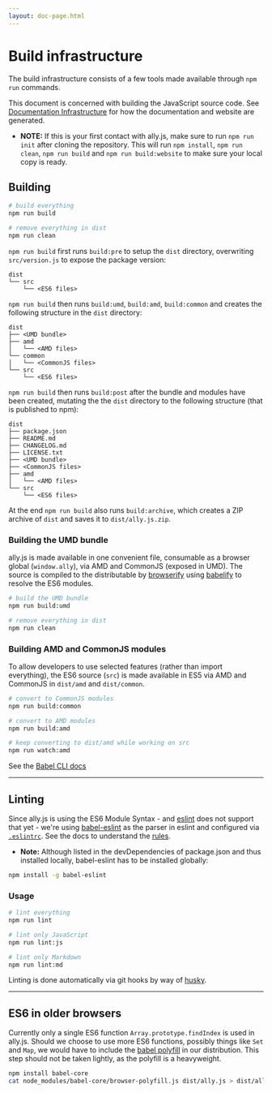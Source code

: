 ```yaml
---
layout: doc-page.html
---
```


# Build infrastructure

The build infrastructure consists of a few tools made available through `npm run` commands.

This document is concerned with building the JavaScript source code. See [Documentation Infrastructure](docs.md) for how the documentation and website are generated.

* **NOTE:** If this is your first contact with ally.js, make sure to run `npm run init` after cloning the repository. This will run `npm install`, `npm run clean`, `npm run build` and `npm run build:website` to make sure your local copy is ready.


## Building

```sh
# build everything
npm run build

# remove everything in dist
npm run clean
```

`npm run build` first runs `build:pre` to setup the `dist` directory, overwriting `src/version.js` to expose the package version:

```text
dist
└── src
    └── <ES6 files>
```

`npm run build` then runs `build:umd`, `build:amd`, `build:common` and creates the following structure in the `dist` directory:

```text
dist
├── <UMD bundle>
├── amd
│   └── <AMD files>
└── common
│   └── <CommonJS files>
└── src
    └── <ES6 files>
```

`npm run build` then runs `build:post` after the bundle and modules have been created, mutating the the `dist` directory to the following structure (that is published to npm):

```text
dist
├── package.json
├── README.md
├── CHANGELOG.md
├── LICENSE.txt
├── <UMD bundle>
├── <CommonJS files>
├── amd
│   └── <AMD files>
└── src
    └── <ES6 files>
```

At the end `npm run build` also runs `build:archive`, which creates a ZIP archive of `dist` and saves it to `dist/ally.js.zip`.


### Building the UMD bundle

ally.js is made available in one convenient file, consumable as a browser global (`window.ally`), via AMD and CommonJS (exposed in UMD). The source is compiled to the distributable by [browserify](https://github.com/substack/node-browserify) using [babelify](https://github.com/babel/babelify) to resolve the ES6 modules.

```sh
# build the UMD bundle
npm run build:umd

# remove everything in dist
npm run clean
```

### Building AMD and CommonJS modules

To allow developers to use selected features (rather than import everything), the ES6 source (`src`) is made available in ES5 via AMD and CommonJS in `dist/amd` and `dist/common`.

```sh
# convert to CommonJS modules
npm run build:common

# convert to AMD modules
npm run build:amd

# keep converting to dist/amd while working on src
npm run watch:amd
```

See the [Babel CLI docs](https://babeljs.io/docs/usage/cli/)

---

## Linting

Since ally.js is using the ES6 Module Syntax - and [eslint](https://github.com/eslint/eslint) does not support that yet - we're using [babel-eslint](https://github.com/babel/babel-eslint) as the parser in eslint and configured via [`.eslintrc`](https://github.com/medialize/ally.js/blob/master/.eslintrc). See the docs to understand the [rules](http://eslint.org/docs/rules).

* **Note:** Although listed in the devDependencies of package.json and thus installed locally, babel-eslint has to be installed globally:

```sh
npm install -g babel-eslint
```

### Usage

```sh
# lint everything
npm run lint

# lint only JavaScript
npm run lint:js

# lint only Markdown
npm run lint:md
```

Linting is done automatically via git hooks by way of [husky](https://www.npmjs.com/package/husky).

---

## ES6 in older browsers

Currently only a single ES6 function `Array.prototype.findIndex` is used in ally.js. Should we choose to use more ES6 functions, possibly things like `Set` and `Map`, we would have to include the [babel polyfill](http://babeljs.io/docs/usage/polyfill/) in our distribution. This step should not be taken lightly, as the polyfill is a heavyweight.

```sh
npm install babel-core
cat node_modules/babel-core/browser-polyfill.js dist/ally.js > dist/ally.old-browser.js
```
